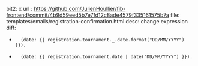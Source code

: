 bit2: x
url : https://github.com/JulienHoullier/fib-frontend/commit/4b9d59eed5b7e7fd12c8ade4579f335161575b7a
file: templates/emails/registration-confirmation.html
desc: change expression
diff: 
-	 	(date: {{ registration.tournament._.date.format("DD/MM/YYYY") }}).
+	 	(date: {{ registration.tournament.date | date("DD/MM/YYYY") }}).